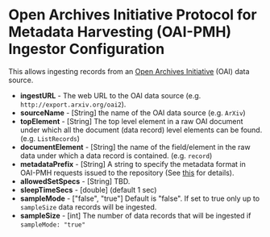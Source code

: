 # Open Archives Initiative Protocol for Metadata Harvesting (OAI-PMH) Ingestor Configuration

This allows ingesting records from an [Open Archives Initiative](https://www.openarchives.org) (OAI) data source.

* **ingestURL** - The web URL to the OAI data source (e.g. `http://export.arxiv.org/oai2`).
* **sourceName** - \[String\] the name of the OAI data source (e.g. `ArXiv`) 
* **topElement** - \[String\] The top level element in a raw OAI document under which all the document \(data record\) level elements can be found. (e.g. `ListRecords`)
* **documentElement** - \[String\] the name of the field/element in the raw data under which a data record is contained. (e.g. `record`)
* **metadataPrefix** - \[String\]  A string to specify the metadata format in OAI-PMH requests issued to the repository (See [this](https://www.openarchives.org/OAI/openarchivesprotocol.html#metadataPrefix) for details).
* **allowedSetSpecs** - \[String\] TBD.
* **sleepTimeSecs** - \[double\] (default 1 sec)
* **sampleMode** - \["false", "true"\] Default is "false". If set to true only up to `sampleSize` data records will be ingested.
* **sampleSize** - \[int\] The number of data records that will be ingested if `sampleMode: "true"`
